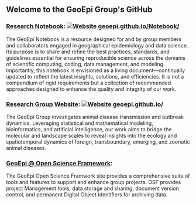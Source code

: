 ## Welcome to the GeoEpi Group's GitHub

###  [Research Notebook](https://geoepi.github.io/Notebook/): [![Website geoepi.github.io/Notebook/](https://img.shields.io/website-up-down-green-red/https/naereen.github.io.svg)](https://geoepi.github.io/Notebook/)
The GeoEpi Notebook is a resource designed for and by group members and collaborators engaged in geographical epidemiology and data science. Its purpose is to share and refine the best practices, standards, and guidelines essential for ensuring reproducible science across the domains of scientific computing, coding, data management, and modeling. Importantly, this notebook is envisioned as a living document—continually updated to reflect the latest insights, solutions, and efficiencies. It is not a compendium of rigid requirements but a collection of recommended approaches designed to enhance the quality and integrity of our work.

###  [Research Group Website](https://geoepi.github.io/): [![Website geoepi.github.io/](https://img.shields.io/website-up-down-green-red/https/naereen.github.io.svg)](https://geoepi.github.io/)
The GeoEpi Group investigates animal disease transmission and outbreak dynamics. Leveraging statistical and mathematical modeling, bioinformatics, and artificial intelligence, our work aims to bridge the molecular and landscape scales to reveal insights into the ecology and spatiotemporal dynamics of foreign, transboundary, emerging, and zoonotic animal diseases.  

###  [GeoEpi @ Open Science Framework](https://osf.io/hf8t2/):  
The GeoEpi Open Science Framwork site provides a comprehensive suite of tools and features to support and enhance group projects.  OSF provides project Management tools, data storage and sharing, document version control, and permanent Digital Object Identifiers for archiving data.  
